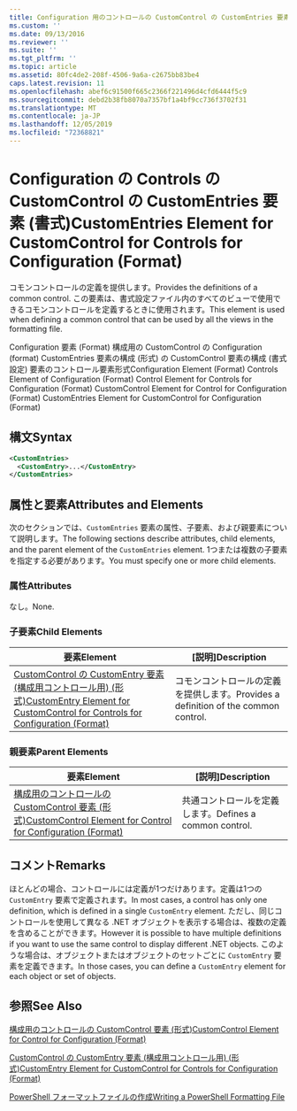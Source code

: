 ```yaml
---
title: Configuration 用のコントロールの CustomControl の CustomEntries 要素 (Format) |Microsoft Docs
ms.custom: ''
ms.date: 09/13/2016
ms.reviewer: ''
ms.suite: ''
ms.tgt_pltfrm: ''
ms.topic: article
ms.assetid: 80fc4de2-208f-4506-9a6a-c2675bb83be4
caps.latest.revision: 11
ms.openlocfilehash: abef6c91500f665c2366f221496d4cfd6444f5c9
ms.sourcegitcommit: debd2b38fb8070a7357bf1a4bf9cc736f3702f31
ms.translationtype: MT
ms.contentlocale: ja-JP
ms.lasthandoff: 12/05/2019
ms.locfileid: "72368821"
---
```

# <a name="customentries-element-for-customcontrol-for-controls-for-configuration-format"></a><span data-ttu-id="ab9f7-102">Configuration の Controls の CustomControl の CustomEntries 要素 (書式)</span><span class="sxs-lookup"><span data-stu-id="ab9f7-102">CustomEntries Element for CustomControl for Controls for Configuration (Format)</span></span>

<span data-ttu-id="ab9f7-103">コモンコントロールの定義を提供します。</span><span class="sxs-lookup"><span data-stu-id="ab9f7-103">Provides the definitions of a common control.</span></span> <span data-ttu-id="ab9f7-104">この要素は、書式設定ファイル内のすべてのビューで使用できるコモンコントロールを定義するときに使用されます。</span><span class="sxs-lookup"><span data-stu-id="ab9f7-104">This element is used when defining a common control that can be used by all the views in the formatting file.</span></span>

<span data-ttu-id="ab9f7-105">Configuration 要素 (Format) 構成用の CustomControl の Configuration (format) CustomEntries 要素の構成 (形式) の CustomControl 要素の構成 (書式設定) 要素のコントロール要素形式</span><span class="sxs-lookup"><span data-stu-id="ab9f7-105">Configuration Element (Format) Controls Element of Configuration (Format) Control Element for Controls for Configuration (Format) CustomControl Element for Control for Configuration (Format) CustomEntries Element for CustomControl for Configuration (Format)</span></span>

## <a name="syntax"></a><span data-ttu-id="ab9f7-106">構文</span><span class="sxs-lookup"><span data-stu-id="ab9f7-106">Syntax</span></span>

```xml
<CustomEntries>
  <CustomEntry>...</CustomEntry>
</CustomEntries>

```

## <a name="attributes-and-elements"></a><span data-ttu-id="ab9f7-107">属性と要素</span><span class="sxs-lookup"><span data-stu-id="ab9f7-107">Attributes and Elements</span></span>

<span data-ttu-id="ab9f7-108">次のセクションでは、`CustomEntries` 要素の属性、子要素、および親要素について説明します。</span><span class="sxs-lookup"><span data-stu-id="ab9f7-108">The following sections describe attributes, child elements, and the parent element of the `CustomEntries` element.</span></span> <span data-ttu-id="ab9f7-109">1つまたは複数の子要素を指定する必要があります。</span><span class="sxs-lookup"><span data-stu-id="ab9f7-109">You must specify one or more child elements.</span></span>

### <a name="attributes"></a><span data-ttu-id="ab9f7-110">属性</span><span class="sxs-lookup"><span data-stu-id="ab9f7-110">Attributes</span></span>

<span data-ttu-id="ab9f7-111">なし。</span><span class="sxs-lookup"><span data-stu-id="ab9f7-111">None.</span></span>

### <a name="child-elements"></a><span data-ttu-id="ab9f7-112">子要素</span><span class="sxs-lookup"><span data-stu-id="ab9f7-112">Child Elements</span></span>

|<span data-ttu-id="ab9f7-113">要素</span><span class="sxs-lookup"><span data-stu-id="ab9f7-113">Element</span></span>|<span data-ttu-id="ab9f7-114">[説明]</span><span class="sxs-lookup"><span data-stu-id="ab9f7-114">Description</span></span>|
|-------------|-----------------|
|[<span data-ttu-id="ab9f7-115">CustomControl の CustomEntry 要素 (構成用コントロール用) (形式)</span><span class="sxs-lookup"><span data-stu-id="ab9f7-115">CustomEntry Element for CustomControl for Controls for Configuration (Format)</span></span>](./customentry-element-for-customcontrol-for-controls-for-configuration-format.md)|<span data-ttu-id="ab9f7-116">コモンコントロールの定義を提供します。</span><span class="sxs-lookup"><span data-stu-id="ab9f7-116">Provides a definition of the common control.</span></span>|

### <a name="parent-elements"></a><span data-ttu-id="ab9f7-117">親要素</span><span class="sxs-lookup"><span data-stu-id="ab9f7-117">Parent Elements</span></span>

|<span data-ttu-id="ab9f7-118">要素</span><span class="sxs-lookup"><span data-stu-id="ab9f7-118">Element</span></span>|<span data-ttu-id="ab9f7-119">[説明]</span><span class="sxs-lookup"><span data-stu-id="ab9f7-119">Description</span></span>|
|-------------|-----------------|
|[<span data-ttu-id="ab9f7-120">構成用のコントロールの CustomControl 要素 (形式)</span><span class="sxs-lookup"><span data-stu-id="ab9f7-120">CustomControl Element for Control for Configuration (Format)</span></span>](./customcontrol-element-for-control-for-controls-for-configuration-format.md)|<span data-ttu-id="ab9f7-121">共通コントロールを定義します。</span><span class="sxs-lookup"><span data-stu-id="ab9f7-121">Defines a common control.</span></span>|

## <a name="remarks"></a><span data-ttu-id="ab9f7-122">コメント</span><span class="sxs-lookup"><span data-stu-id="ab9f7-122">Remarks</span></span>

<span data-ttu-id="ab9f7-123">ほとんどの場合、コントロールには定義が1つだけあります。定義は1つの `CustomEntry` 要素で定義されます。</span><span class="sxs-lookup"><span data-stu-id="ab9f7-123">In most cases, a control has only one definition, which is defined in a single `CustomEntry` element.</span></span> <span data-ttu-id="ab9f7-124">ただし、同じコントロールを使用して異なる .NET オブジェクトを表示する場合は、複数の定義を含めることができます。</span><span class="sxs-lookup"><span data-stu-id="ab9f7-124">However it is possible to have multiple definitions if you want to use the same control to display different .NET objects.</span></span> <span data-ttu-id="ab9f7-125">このような場合は、オブジェクトまたはオブジェクトのセットごとに `CustomEntry` 要素を定義できます。</span><span class="sxs-lookup"><span data-stu-id="ab9f7-125">In those cases, you can define a `CustomEntry` element for each object or set of objects.</span></span>

## <a name="see-also"></a><span data-ttu-id="ab9f7-126">参照</span><span class="sxs-lookup"><span data-stu-id="ab9f7-126">See Also</span></span>

[<span data-ttu-id="ab9f7-127">構成用のコントロールの CustomControl 要素 (形式)</span><span class="sxs-lookup"><span data-stu-id="ab9f7-127">CustomControl Element for Control for Configuration (Format)</span></span>](./customcontrol-element-for-control-for-controls-for-configuration-format.md)

[<span data-ttu-id="ab9f7-128">CustomControl の CustomEntry 要素 (構成用コントロール用) (形式)</span><span class="sxs-lookup"><span data-stu-id="ab9f7-128">CustomEntry Element for CustomControl for Controls for Configuration (Format)</span></span>](./customentry-element-for-customcontrol-for-controls-for-configuration-format.md)

[<span data-ttu-id="ab9f7-129">PowerShell フォーマットファイルの作成</span><span class="sxs-lookup"><span data-stu-id="ab9f7-129">Writing a PowerShell Formatting File</span></span>](./writing-a-powershell-formatting-file.md)
